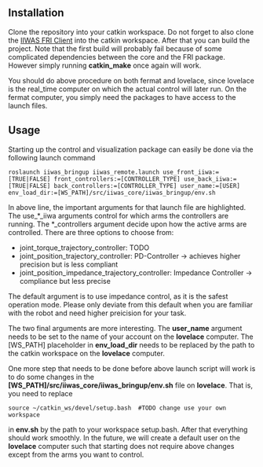 ## Installation 

Clone the repository into your catkin workspace. Do not forget to also clone the [IIWAS FRI Client](https://git.ias.informatik.tu-darmstadt.de/ros/iiwas/iiwa_fri_client) into the catkin workspace. After that you can build the project. Note that the first build will probably fail because of some complicated dependencies between the core and the FRI package. However simply running **catkin_make** once again will work.

You should do above procedure on both fermat and lovelace, since lovelace is the real_time computer on which the actual control will later run. On the fermat computer, you simply need the packages to have access to the launch files.

## Usage

Starting up the control and visualization package can easily be done via the following launch command

```
roslaunch iiwas_bringup iiwas_remote.launch use_front_iiwa:=[TRUE|FALSE] front_controllers:=[CONTROLLER_TYPE] use_back_iiwa:=[TRUE|FALSE] back_controllers:=[CONTROLLER_TYPE] user_name:=[USER] env_load_dir:=[WS_PATH]/src/iiwas_core/iiwas_bringup/env.sh
```

In above line, the important arguments for that launch file are highlighted. The use_*_iiwa arguments control for which arms the controllers are running. The *_controllers argument decide upon how the active arms are controlled. There are three options to choose from:

* joint_torque_trajectory_controller: TODO
* joint_position_trajectory_controller: PD-Controller -> achieves higher precision but is less compliant
* joint_position_impedance_trajectory_controller: Impedance Controller -> compliance but less precise

The default argument is to use impedance control, as it is the safest operation mode. Please only deviate from this default when you are familiar with the robot and need higher preicision for your task.

The two final arguments are more interesting. The **user_name** argument needs to be set to the name of your account on the **lovelace** computer. The [WS_PATH] placeholder in **env_load_dir** needs to be replaced by the path to the catkin workspace on the **lovelace** computer.

One more step that needs to be done before above launch script will work is to do some changes in the **[WS_PATH]/src/iiwas_core/iiwas_bringup/env.sh** file on **lovelace**. That is, you need to replace

```
source ~/catkin_ws/devel/setup.bash  #TODO change use your own workspace
```

in **env.sh** by the path to your workspace setup.bash. After that everything should work smoothly. In the future, we will create a default user on the **lovelace** computer such that starting does not require above changes except from the arms you want to control.

